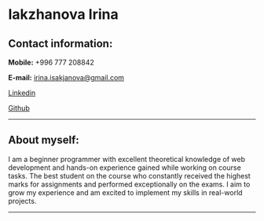 # Iakzhanova Irina
## Contact information:
**Mobile:** +996 777 208842

**E-mail:** irina.isakjanova@gmail.com

[Linkedin](https://www.linkedin.com/in/irina-isakzhanova-613a5a228)

[Github](https://github.com/iisakjanova)
******
## About myself:
I am a beginner programmer with excellent theoretical knowledge of web development and hands-on experience gained while working on course tasks. The best student on the course who constantly received the highest marks for assignments and performed exceptionally on the exams. I aim to grow my experience and am excited to implement my skills in real-world projects.
******